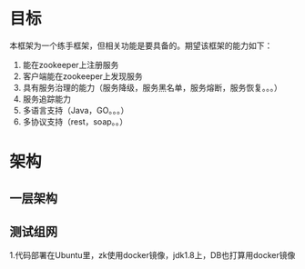 # 目标 #
本框架为一个练手框架，但相关功能是要具备的。期望该框架的能力如下：

1. 能在zookeeper上注册服务
2. 客户端能在zookeeper上发现服务
3. 具有服务治理的能力（服务降级，服务黑名单，服务熔断，服务恢复。。。）
4. 服务追踪能力
5. 多语言支持（Java，GO。。。）
6. 多协议支持（rest，soap。。）

# 架构 #

## 一层架构 ##

## 测试组网 ##
1.代码部署在Ubuntu里，zk使用docker镜像，jdk1.8上，DB也打算用docker镜像


